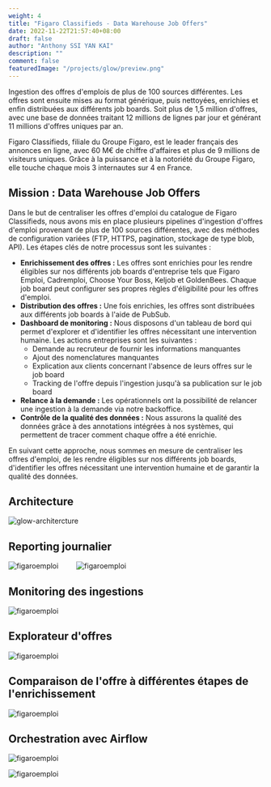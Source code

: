 ```yaml
---
weight: 4
title: "Figaro Classifieds - Data Warehouse Job Offers"
date: 2022-11-22T21:57:40+08:00
draft: false
author: "Anthony SSI YAN KAI"
description: ""
comment: false
featuredImage: "/projects/glow/preview.png"
---
```


Ingestion des offres d'emplois de plus de 100 sources différentes. Les offres sont ensuite mises au format générique, puis nettoyées, enrichies et enfin distribuées aux différents job boards.
Soit plus de 1,5 million d'offres, avec une base de données traitant 12 millions de lignes par jour et générant 11 millions d'offres uniques par an.

<!--more-->

Figaro Classifieds, filiale du Groupe Figaro, est le leader français des annonces en ligne, avec 60 M€ de chiffre d'affaires et plus de 9 millions de visiteurs uniques. Grâce à la puissance et à la notoriété du Groupe Figaro, elle touche chaque mois 3 internautes sur 4 en France.

## Mission : Data Warehouse Job Offers

Dans le but de centraliser les offres d'emploi du catalogue de Figaro Classifieds, nous avons mis en place plusieurs pipelines d'ingestion d'offres d'emploi provenant de plus de 100 sources différentes, avec des méthodes de configuration variées (FTP, HTTPS, pagination, stockage de type blob, API). Les étapes clés de notre processus sont les suivantes :

- **Enrichissement des offres :** Les offres sont enrichies pour les rendre éligibles sur nos différents job boards d'entreprise tels que Figaro Emploi, Cadremploi, Choose Your Boss, Keljob et GoldenBees. Chaque job board peut configurer ses propres règles d'éligibilité pour les offres d'emploi.
- **Distribution des offres :** Une fois enrichies, les offres sont distribuées aux différents job boards à l'aide de PubSub.
- **Dashboard de monitoring :** Nous disposons d'un tableau de bord qui permet d'explorer et d'identifier les offres nécessitant une intervention humaine. Les actions entreprises sont les suivantes :
  - Demande au recruteur de fournir les informations manquantes
  - Ajout des nomenclatures manquantes
  - Explication aux clients concernant l'absence de leurs offres sur le job board
  - Tracking de l'offre depuis l'ingestion jusqu'à sa publication sur le job board
- **Relance à la demande :** Les opérationnels ont la possibilité de relancer une ingestion à la demande via notre backoffice.
- **Contrôle de la qualité des données :** Nous assurons la qualité des données grâce à des annotations intégrées à nos systèmes, qui permettent de tracer comment chaque offre a été enrichie.

En suivant cette approche, nous sommes en mesure de centraliser les offres d'emploi, de les rendre éligibles sur nos différents job boards, d'identifier les offres nécessitant une intervention humaine et de garantir la qualité des données.

## Architecture

![glow-architercture](/projects/glow/0-glow-architecture.png)
&nbsp;
&nbsp;
&nbsp;
&nbsp;

## Reporting journalier

![figaroemploi](/projects/glow/1-daily-report.png)
&nbsp;
&nbsp;
&nbsp;
&nbsp;
![figaroemploi](/projects/glow/2-error-report.png)
&nbsp;
&nbsp;
&nbsp;
&nbsp;

## Monitoring des ingestions

![figaroemploi](/projects/glow/3-ingestion-a-la-demande.png)
&nbsp;
&nbsp;
&nbsp;
&nbsp;

## Explorateur d'offres

![figaroemploi](/projects/glow/4-explorateur-offres.png)
&nbsp;
&nbsp;
&nbsp;
&nbsp;

## Comparaison de l'offre à différentes étapes de l'enrichissement

![figaroemploi](/projects/glow/5-comparaison-source-offre-generique.png)
&nbsp;
&nbsp;
&nbsp;
&nbsp;

## Orchestration avec Airflow

![figaroemploi](/projects/glow/6-glow-airflow-dags.png)
&nbsp;
&nbsp;
&nbsp;
&nbsp;

![figaroemploi](/projects/glow/7-glow-airflow-full-details.png)
&nbsp;
&nbsp;
&nbsp;
&nbsp;


